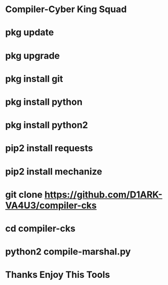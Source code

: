 # Compiler-Cyber King Squad


# pkg update 
# pkg upgrade
# pkg install git
# pkg install python
# pkg install python2
# pip2 install requests
# pip2 install mechanize

# git clone https://github.com/D1ARK-VA4U3/compiler-cks
# cd compiler-cks
# python2 compile-marshal.py

# Thanks Enjoy This Tools
